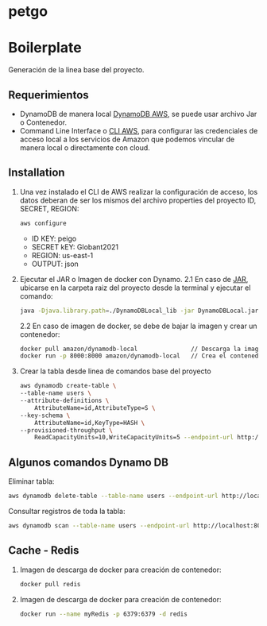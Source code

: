 # petgo


# Boilerplate

Generación de la linea base del proyecto.

## Requerimientos

 - DynamoDB de manera local [DynamoDB AWS](https://docs.aws.amazon.com/es_es/amazondynamodb/latest/developerguide/DynamoDBLocal.DownloadingAndRunning.html), se puede usar archivo Jar o Contenedor.
 - Command Line Interface o [CLI AWS](https://docs.aws.amazon.com/es_es/amazondynamodb/latest/developerguide/DynamoDBLocal.DownloadingAndRunning.html), para configurar las credenciales de acceso local a los servicios de Amazon que podemos vincular de manera local o directamente con cloud.

## Installation

1. Una vez instalado el CLI de AWS realizar la configuración de acceso, los datos deberan de ser los mismos del archivo properties del proyecto ID, SECRET, REGION:
    ```sh
    aws configure
    ```
    - ID KEY: peigo
    - SECRET kEY: Globant2021
    - REGION: us-east-1
    - OUTPUT: json

2. Ejecutar el JAR o Imagen de docker con Dynamo.
    2.1 En caso de [JAR](https://s3.sa-east-1.amazonaws.com/dynamodb-local-sao-paulo/dynamodb_local_latest.zip), ubicarse en la carpeta raiz del proyecto desde la terminal y ejecutar el comando:
    ```sh
    java -Djava.library.path=./DynamoDBLocal_lib -jar DynamoDBLocal.jar -sharedDb
    ```
    2.2 En caso de imagen de docker, se debe de bajar la imagen y crear un contenedor:
    ```sh
    docker pull amazon/dynamodb-local               // Descarga la imagen
    docker run -p 8000:8000 amazon/dynamodb-local   // Crea el contenedor
    ```
3. Crear la tabla desde linea de comandos base del proyecto
    ```sh
    aws dynamodb create-table \
    --table-name users \
    --attribute-definitions \
        AttributeName=id,AttributeType=S \
    --key-schema \
        AttributeName=id,KeyType=HASH \
    --provisioned-throughput \
        ReadCapacityUnits=10,WriteCapacityUnits=5 --endpoint-url http://localhost:8000
    ```
## Algunos comandos Dynamo DB
Eliminar tabla:
```sh
aws dynamodb delete-table --table-name users --endpoint-url http://localhost:8000
```

Consultar registros de toda la tabla:
```sh
aws dynamodb scan --table-name users --endpoint-url http://localhost:8000
```

## Cache - Redis
1.  Imagen de descarga de docker para creación de contenedor:
    ```sh
    docker pull redis
    ```
1.  Imagen de descarga de docker para creación de contenedor:
    ```sh
    docker run --name myRedis -p 6379:6379 -d redis
    ```
